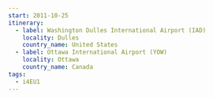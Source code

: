 ```yaml
---
start: 2011-10-25
itinerary:
  - label: Washington Dulles International Airport (IAD)
    locality: Dulles
    country_name: United States
  - label: Ottawa International Airport (YOW)
    locality: Ottawa
    country_name: Canada
tags:
  - i4EU1
---
```

